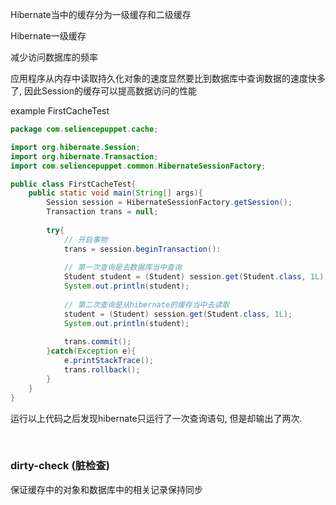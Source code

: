 Hibernate当中的缓存分为一级缓存和二级缓存

Hibernate一级缓存

减少访问数据库的频率

应用程序从内存中读取持久化对象的速度显然要比到数据库中查询数据的速度快多了, 因此Session的缓存可以提高数据访问的性能

example FirstCacheTest
```java
package com.seliencepuppet.cache;

import org.hibernate.Session;
import org.hibernate.Transaction;
import com.seliencepuppet.common.HibernateSessionFactory;

public class FirstCacheTest{
    public static void main(String[] args){
        Session session = HibernateSessionFactory.getSession();
        Transaction trans = null;
        
        try{
            // 开启事物
            trans = session.beginTransaction():
            
            // 第一次查询是去数据库当中查询
            Student student = (Student) session.get(Student.class, 1L);
            System.out.println(student);
            
            // 第二次查询是从hibernate的缓存当中去读取
            student = (Student) session.get(Student.class, 1L);
            System.out.println(student);
            
            trans.commit();
        }catch(Exception e){
            e.printStackTrace();
            trans.rollback();
        }
    }
}
```

运行以上代码之后发现hibernate只运行了一次查询语句, 但是却输出了两次. 

<br>

### dirty-check (脏检查)

保证缓存中的对象和数据库中的相关记录保持同步


